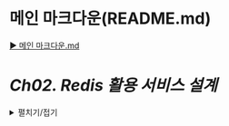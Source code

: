 # 메인 마크다운(README.md)
[▶ 메인 마크다운.md](README.md)

# *Ch02. Redis 활용 서비스 설계*
<details>
<summary>펼치기/접기</summary>

## 01. Use Case에 기반한 서비스 요구사항 정의 for Redis

<details>
<summary>펼치기/접기</summary>

### 요구사항 정의
요구사항이란?

간단하게 **클라이언트가 원하는것, 원하는 기능**을 말한다.  
이러한 요구사항을 정리하고 정의한다고 할때, 요구사항이 어떤 의미인지 명확하게 파악하고  
그것들에 대한 설명을 자세하게 적음으로써 서로가 이해하고 있는 말을 똑같이 맞추는것이다.

보통 클라이언트라고 하면 외부 고객이라고 생각할 수 있지만, **개발할 기능을 호출하는 서비스**  
예를들어 자사 서비스 내 타 부서에서 “우리 A라는 기능을 호출해야 하는데 너희가 만들어줘” 와 같은 상황에서도  
요청한 사람이 바로 클라이언트가 되는 것이고 그런 사람들과 보통 회의나 구두 전화통화 메신저 이메일 등을 통해  
이야가 히긴 하지만 이러한 것들을 잘 정리해 놓고 그 히스토리를 관리 해야 이 서비스가 어떤 의미에서 출발이 됐고  
그 서비스가 앞으로 어떤 방향을 가지고 발전이 될거다 라고 서로 기록하고 이해할 수 있다.

이러한 요구사항은 **단위 기능으로 뺄 수 있도록 정리**하는 것이 좋다.

차후에 이것들을 기능별로 정리를 해야하기 때문에 처음 받을 때 부터 단위 기능으로 정리할 수 있는건 빼 놓는것이 좋다.

**정리된 후에는 client와 의사소통을 통해 조정 및 확인**이 필요하다.

**자사 Project의 경우 이러한 합의나 요구사항이 회의내에서 논의되고 결정**된다.

합의나 요구사항이 회의 내에서 논의되고 결정이 끝나면 당시에는 서로 다 안다고 할 수 있는데 나중에 장애가 생긴다면 요구사항에 대해  
처음 정의했을 때와 말이 달라질 수 있기 때문에, **사전에 이것들을 명시화 하고 문서화 해서 상호 Confirm 하는 것이 매우 중요**하다. 

요청한 사람보다 서비스 제공자가 서비스 자체에 대한 내용을 더 잘 알고있는 경우가 훨씬 많기 때문에 **서비스 제공자가 확실하게   
짚고 넘어가지 않으면 고려하지 못하는 요구들이 너무 많다**.

(요구사항 정의서는 대게 외주 맡길때 많이 작성한다.)

예를들어 회원가입이라는 서비스에서 이메일 회원가입, SNS 회원가입 등의 기능이 필요하다고 가정해보자.
요구하는 사람은 SNS로 회원가입 했으면 좋겠어 라고만 이야기한다.
예를 들어 페이스북, 인스타그램, 카카오톡, 네이버 등 여러 SNS 중 어떤 매체를 통해 로그인이 필요한가 라고 물어볼 수 있지만, 이러한 사항들이 사전에 얘기되지 않고 그냥 SNS로 할거야 라고 말한다.
어떤 서비스에서 인증을 할 건지 서로 얘기를 미리 맞춰놓음으로써 추후에 우린 인스타그램으로 SNS 로그인 하려고 했는데 안되요? 라는 얘기가 나오지않도록 해야한다.


### 명확한 요구사항 파악을 위해 실무 중 확인해야 하는 정보

일 진행 순서 예시

`담당자` ─ 이메일, 전화 → `업무 회의` ─ 요구사항 → `개발담당자` ─ 반영→ `결과물`

어떤 담당자, 클라이언트가 이메일이나 전화나 메신저나 여러 수단을 통해서 문의를 해온다.
”우리 ~기능을 하고싶은데 너 해줄 수 있어?” 라고 연락이 오면 해당 부분에 대해 아주 간단한것 이라면 이미 있거나 바로 즉답을 할 수 있지만  
보통 업무 회의를 진행하여 서비스에 대해 파악을 한다.

- 이 서비스가 왜 개발되는 것인가?  
  : 메인 화면에서 상품 검색 시 가격별로 Sorting 하기 위해,  최저가 검색이라는 새로운 기능 런칭 시 핵심 기능  
  `영향 범위 파악, 확장성 고려`  
  예를들어 서비스가 죽으면 어떤 서비스에 영향이 가는것인지, 누구한테 연락을 해서 서비스가 죽었으니 어떠한 조치를 해라 라고 얘기를 할건지 확인을 해야한다.  
  또한 해당 서비스에서 파생되는 다른 서비는 없을지에 대한 고민이 필요하다. 확장성 있게 개발할 것인지, 아니면 단편적인 기능이라서 간단한 단위 기능 개발인지 생각을 해야한다.  
  (이러한 사항들에 따라 필요한 자원과 시간들이 많이 달리지기 때문)  

- 이 서비스의 런칭 시점이 어떻게 되는가?  
  : ASAP, 3개월 후 개발 런칭하여 Test, 검증 후 6개월 후 운영 적용    
  `개발 우선순위와 완성도에 영향`  
  예를들어 굉장히 급박할 경우 기능별로 순차적으로 오픈할 수 있는 개발 전략 등을 고려하기 위해 위와 같은 질문이 동반되어야 한다.  

- 이 서비스를 개발하기 위한 자원은 어떻게 확보되는가? (인적, 물적자원)  
  : 요청하는 부서에서 투자, 내년 예산 편입, 현재 유휴한 서버, 인력  
  `일을 하기 위해 필요한 도구가 준비되어 있지 않으면 영향을 줌`  
  충분히 확보되지 않는 상황이라면 질문을 꼭 해서 개발에 필요한 자원들을 확보 하여 주 목적인 서비스 런칭이 정상적인 기간에 런칭될 수 있도록 만드는 것이 중요하다.

- 이 서비스의 주요 Client가 어떻게 되는가?  
  `요구사항 합의, 개발 현황 공유, Client Test, 런칭 후 모니터링, 장애 공유`  
  처음 계획되지 않은 내용들, 개발하는 도중에 고려하지 못했던 부분들에 대해 누구랑 얘기해서 확인해야 하는가 등의 상황들이 생길 수 있다.  
  개발이 어느정도 진행되었다, 개발이 언제 완료 될것이다, 런칭이 언제 될것이다, 런칭 했다 라는 내용들을 어떻게 공유해야 하는가 등  

이러한  질문을 통해 여러 내용들을 파악한 뒤 요구사항으로 정리하고 개발 담당자가 개발 후 완성도 있는 결과물을 내놓게 된다.

### 간단한 요구사항 정의

서비스 명 : 특정 상품의 최저가 검색

서비스 요구사항 정의

1. 요구사항 명 : 최저가 반환
2. 요구사항 설명 : 상품명으로 상품을 검색하여 최저가를 Return
3. 중요도 : 상, 난이도 중

회의나 서신을 통해 요구사항이 정의되었고, 아주 간단한 서비스이기 때문에 위와같이 아주 간단하게 정의되었다고 가정했을 때   
우리는 위 요구사항을 보고 아래와 같이 굉장히 구체화 해 나갸아 한다.
<details>
<summary>구체화 예</summary>

- 상품명? 아라는 정의가 무엇인지?
- Char 라면 명확한 상품명 입력이 가능한건지?
- 상품의 ID를 준다는 의미인지?  
  (정확한 명칭? FullText? Code? 한글이름? 여러 의미의 대명사가 될 수 있음.)

- 한번에 하나씩 준다는 것인지? 묶음으로 준다는 것인지?  
  (10개를 한번에 주고 각각의 최저가를 뽑는것인지?)

- **상품의 Keyword를 준다는 것인지?**  
  현재 이 서비스에 상품 키워드를 주면 최저가로 리턴한다 라고 인식한다.  
  키워드 라는 것은 예를들어 골프공, 기저귀, 맥주 와 같이 키워드를 던지면 이와 관련된 상품들에 대해서 최저가를 준다라고 정의하고 서비스를 개발한다.

- 최저가? 라는 정의가 무엇인지?
- 가격의 단위는 원단위 까지 비교하는지?
- 묶음 수량의 경우 단위별 계산이 필요한지?
- 최저가 1개만 Return하면 되는건지?
- **최저가 묶음으로 전달한다면 몇 개를 전달하는 것인지?** (**10개**? 20개?)
- 단순히 가격만 전달하면 되는 것인지?
- Seller나 상품의 추가 정보는 기입하지 않아도 되는것인지?
- 최저가 묶음에 동일사업자의 동일상품이 있다면?
- 배송비를 포함하여 최저가를 검색해야 하는지? (무료배송 상품)


#### 도출
→ 키워드로 상품을 검색  
→ 중복없는 배송비 포함 최저가 10개를 전달
</details>

</details>

## 02. Use Case에 기반한 서비스 품질요건 정의 for Redis
<details>
<summary>펼치기/접기</summary>

### **품질 요건이란?**

해당 서비스가 갖우어야 하는 기능적 기술적 요건

기능적으로 어떻게 돌아가야 하고 기술적으로 어떻게 돌아가야 하는가?

1. 가용성 (Availability)  
   RTO, RPO, 장애, uptime / (uptime+downtime) * 100 → 5nine(99.95%)  
   서비스가 얼마나 가용 가능한가? 러닝이 얼마나 되는가? 결과적으로 서비스를 호출했을 때   
   응답받을 수 있는 시간(살아있는 시간)으로 1년 365일 중 365 * 24 인지 혹은 365 * 4~5 정도는 다운이 될 수 있는지.  
   Filve Nine (99.999%)  4시간 정도 장애를 허용하며 그 외 시간은 항상 호출이 가능해야 한다.  
   RTO는 RecoveryTime, RPO는 RecoveryPoint로 장애가 났을 때 데이터가 복구할 수 있는 시점.  
   만약 Redis를 사용하고 Redis기동이 종료되었을 때 어느 시점까지 데이터를 확보할 수 있느냐 라고 정의 하는 것이며,  
   얼마만큼 빨리 장애에서 복구될 수 있는가에 대해 이야기 하는것이며 이런것들을 정의 하는 것이다.  
2. 성능  
   Ops/sec, TPS, Dataln/s, DataOut/s  
   Ops : 얼마만큼의 Operation이 초당 발생하는가? (허용가능여부)  
   TPS : 초당 데이터  
   DataIn/s : 초당 데이터는 얼마나 들어가도 되는가?  
   DataIn/s : 초당 데이터는 얼마나 나올 수 있는가?  
3. 비용  
   얼마만큼의 자원을 사용하여 해당 기술을 구축할 것 인가?  
4. 보안  
   정보의 탈취가능 여부, 노출 방지, 숨김, 다른 보안적 위협으로 부터 자유로운 지?  
   외부에 대한 침임, 노출, 해킹에 대한 위협에 있지 않은가에 대해 살펴보는 것.  
5. 효율성  
   해당 서비스를 사용, 유지/보수, 수정, 배포, 폐기, 복사 등의 작업을 하는데에 대한 업무 효율성  
   얼마나 소요되는가? 어떤 번거로움이 어떤 효율점이 있는지?  

외부 업체에서 정의 하고 있는 주요 항목들을 대입해 본 뒤 내 서비스가 해당 항목들에 대해 얼마 만큼이나 만족 시킬 수 있고, 그런 면에서 품질을 봤을 때 잘 만들어 졌는지 고민해서 만드는 것이 굉장히 중요하다.

### **가격비교 서비스의 품질요건**

1. 가용성(Availablitiy): 99.95% (4.38시간)  
   → Down이 발생되지 않게 하는 것도 중요하지만, Down 발생 시 정상화 방안과 그에 따른 목표 시간을 수립  
   → RTO(10분), RPO(120초)  
   **이번 서비스는 99.95의 가용성을 가지는 서비스로 다운이 된다면 10분안에 복구가 되고, 2분 전 데이터 까지 복구  예정**  
2. 성능, 용량:  
   → 200 Ops/sec, 200TPS(Read 100, Write 100)  
   → Data-Out/s: 한번 Return시 Out하는 Byte * ReadTPS = 300 Byte * 100 * 10 = 300Kb  
   (key: value) = (ProdGrpId: [{ProdId:  Price}, {}, {}, {}, …] )  
   = GP001001A:  [{P1A013BA: 1000000}, {P3B891BF}, {9800000}, {}, {}, …] * 10  
   레디스는 Key Value 타입의 데이터 형식으로 상품 그룹 id 기준으로 상품 아이디와 가격에 대한 데이터를 10개씩 전달한다.  
   → 얼만큼의 데이터를 저장할 수 있는가? 예시 기준으로 2000만건 저장가능  
3. 비용: 얼마만큼의 자원을 사용하여 해당 기능을 구축할 것 인가?  
   → H/W: 8Core/32Gb VM * 2(Redis) + 2Core/8GB VM * 1(Service)  
   → S/W: 오픈소스, 인력 : 자체개발  
4. 보안: 내부망 안에서 사용되기에 관계 없다.  

5. 효율성:  API REST 2.0 기준 Swagger, 명세서 제공, API Gateway 등록여부는 추후 결정

</details>

## 03. 서비스 논리 설계 for Redis
<details>
<summary>펼치기/접기</summary>

### **설계 요건과 자원**

`API B/E Service` (2Core, 8Gb) / `Redis Server` (8Core, 32Gb)

**Keyword > ProdGrpId > ProdId**

- Keyword: 이어폰
    - ProdGrpId : 애플 에어팟 2
        - ProdId : 애플 공식 계정 에어팟 2
        - ProdId : 롯데배화점 에어팟 2
        - ProdId : 전자악세사리 전문업체  에어팟 2
    - ProdGrpId: 삼성 버즈 2
    - ProdGrpId: 이어킹 유선

#### 협의 완료 내용

- Keyword로 Input이 온다.
- ProdGrp별 ProdId와 Price를 반환한다.
- ProdGrp 10개 * prodGrp별 10개 {prodId: price}를 반환한다. (총 100개의 keyValue를 전달)

ex) 이어폰 keyword 검색시, 하기와 같이 반환

[애플에어팟2: [[공식에어팟:249000, {롯데백…}], {삼성공식버즈:189000}, {전자랜드:178000}, {} …] …]

### 러프하게 그려보는 논리적 흐름

1. API GET Request (keyword) → API B/E Service  
2. API B/E Service  ─ 키워드 조회 → Redis Server  
3. 최초 Reids 조회  
   API B/E Service ← keyword:prodGrpId → Redis Server  
   없다면 Elastic Search 조회  
   API B/E Service ← keyword:prodGrpId 조회 → Elastic Search  
4. Elastic Search 기준 응답 데이터로 다시 Reids 조회  
   API B/E Service ← prodGrpId:{prodId, price}→ Redis Server  
   없다면 Elastic Search 조회  
5. API B/E Service ← prodGrpId:{prodId, price} 조회 ─ Elastic Search  
6. API GET Response ← API B/E Service  

처음 특정 서비스에서 keyword를 API GET Request를 하게 되면 키워드별로 어떤 prodId가Redis에 저장되어있는지 혹은 캐싱되어 있는지 조회 한다.  
레디스는 주 기억장치 라기 보다 보조적이고 캐시 용도로 많이 쓰기 때문에 주로 사용되는 키워드라면 담겨 있겠지만, 그렇지 않다면 엘라스틱 서치에 해당 키워드에서 좋은 스코어를 갖는 도큐먼트 즉, 프로덕트 Id를 뽑아 API B/E service에 다시 전달한다.  
그럼 최근에 쓰였기 때문에, 키워드 별 프로덕트 id를 다시 레디스에 저장함으로 캐싱을 한다.  
그 다음 Elastic Serach를 통해 받아온 prodId를 받아 해당 id와 일치하는 {prodId, price} 리스트를 다시 받아온다.

1. 타 서비스에서 최저가 서비스 호출 (keyword)  
2. keyword: {prodGrpId,,, …}을 조회  
3. redis에 없다면 ElasticSearch에서 조회하여 prodGrpId 조회(상위 10건) 후 Redis 저장  
4. prodGrpId: [{prodId, price}, {}, …] 데이터 조회  
5. 없다면 ElasticSearch에서 ProdId 별 가격조회 후 반환  
6. 반환 후 Reids에 ProdId: Price 정보 저장

</details>
</details>
